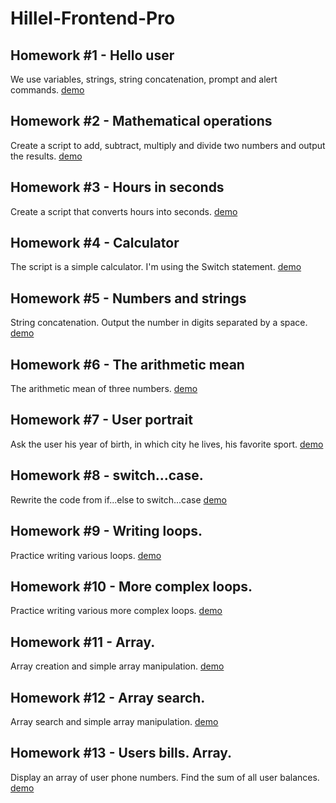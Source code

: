 # Hillel-Frontend-Pro
## Homework #1 - Hello user
We use variables, strings, string concatenation, prompt and alert commands.
[demo](https://wwwowka.github.io/Hillel-Frontend-Pro/Homework_01/)

## Homework #2 - Mathematical operations
Create a script to add, subtract, multiply and divide two numbers and output the results.
[demo](https://wwwowka.github.io/Hillel-Frontend-Pro/Homework_02/)

## Homework #3 - Hours in seconds
Create a script that converts hours into seconds.
[demo](https://wwwowka.github.io/Hillel-Frontend-Pro/Homework_03/)

## Homework #4 - Calculator
The script is a simple calculator. I'm using the Switch statement.
[demo](https://wwwowka.github.io/Hillel-Frontend-Pro/Homework_04/)

## Homework #5 - Numbers and strings
String concatenation.
Output the number in digits separated by a space.
[demo](https://wwwowka.github.io/Hillel-Frontend-Pro/Homework_05/)

## Homework #6 - The arithmetic mean
The arithmetic mean of three numbers.
[demo](https://wwwowka.github.io/Hillel-Frontend-Pro/Homework_06/)

## Homework #7 - User portrait
Ask the user his year of birth, in which city he lives, his favorite sport.
[demo](https://wwwowka.github.io/Hillel-Frontend-Pro/Homework_07/)

## Homework #8 - switch...case.
Rewrite the code from if...else to switch...case
[demo](https://wwwowka.github.io/Hillel-Frontend-Pro/Homework_08/)

## Homework #9 - Writing loops.
Practice writing various loops.
[demo](https://wwwowka.github.io/Hillel-Frontend-Pro/Homework_09/)

## Homework #10 - More complex loops.
Practice writing various more complex loops.
[demo](https://wwwowka.github.io/Hillel-Frontend-Pro/Homework_10/)

## Homework #11 - Array.
Array creation and simple array manipulation.
[demo](https://wwwowka.github.io/Hillel-Frontend-Pro/Homework_11/)

## Homework #12 - Array search.
Array search and simple array manipulation.
[demo](https://wwwowka.github.io/Hillel-Frontend-Pro/Homework_12/)

## Homework #13 - Users bills. Array.
Display an array of user phone numbers. Find the sum of all user balances.
[demo](https://wwwowka.github.io/Hillel-Frontend-Pro/Homework_12/)

